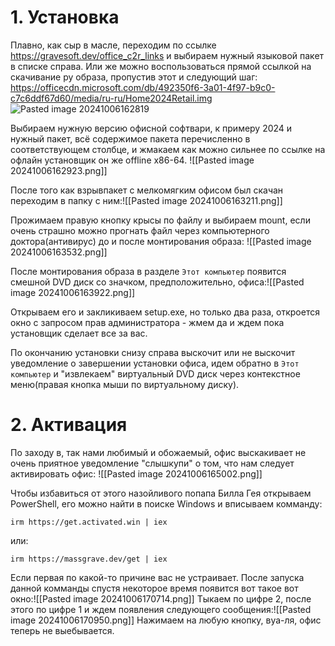 # 1. Установка

Плавно, как сыр в масле, переходим по ссылке https://gravesoft.dev/office_c2r_links и выбираем нужный языковой пакет в списке справа. Или же можно воспользоваться прямой ссылкой на скачивание ру образа, пропустив этот и следующий шаг: https://officecdn.microsoft.com/db/492350f6-3a01-4f97-b9c0-c7c6ddf67d60/media/ru-ru/Home2024Retail.img
![Pasted image 20241006162819](https://github.com/user-attachments/assets/cdf12a08-90a9-4799-8376-bd5dfda151f8)


Выбираем нужную версию офисной софтвари, к примеру 2024 и нужный пакет, всё содержимое пакета перечисленно в соответствующем столбце, и жмакаем как можно сильнее по ссылке на офлайн установщик он же offline x86-64.
![[Pasted image 20241006162923.png]]

После того как взрывпакет с мелкомягким офисом был скачан переходим в папку с ним:![[Pasted image 20241006163211.png]]

Прожимаем правую кнопку крысы по файлу и выбираем mount, если очень страшно можно прогнать файл через компьютерного доктора(антивирус) до и после монтирования образа:
![[Pasted image 20241006163532.png]]

После монтирования образа в разделе `Этот компьютер` появится смешной DVD диск со значком, предположительно, офиса:![[Pasted image 20241006163922.png]]

Открываем его и закликиваем setup.exe, но только два раза, откроется окно с запросом прав администратора - жмем да и ждем пока установщик сделает все за вас.

По окончанию установки снизу справа выскочит или не выскочит уведомление о завершении установки офиса, идем обратно в `Этот компьютер` и "извлекаем" виртуальный DVD диск через контекстное меню(правая кнопка мыши по виртуальному диску).
# 2. Активация
По заходу в, так нами любимый и обожаемый, офис выскакивает не очень приятное уведомление "слышкупи" о том, что нам следует активировать офис:
![[Pasted image 20241006165002.png]]

Чтобы избавиться от этого назойливого попапа Билла Гея открываем PowerShell, его можно найти в поиске Windows и вписываем комманду:
```
irm https://get.activated.win | iex
```
или:
```
irm https://massgrave.dev/get | iex
```
Если первая по какой-то причине вас не устраивает. После запуска данной комманды спустя некоторое время появится вот такое вот окно:![[Pasted image 20241006170714.png]]
Тыкаем по цифре 2, после этого по цифре 1 и ждем появления следующего сообщения:![[Pasted image 20241006170950.png]]
Нажимаем на любую кнопку, вуа-ля, офис теперь не выебывается.
